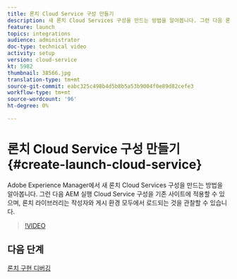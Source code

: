 ```yaml
---
title: 론치 Cloud Service 구성 만들기
description: 새 론치 Cloud Services 구성을 만드는 방법을 알아봅니다. 그런 다음 론치 Cloud Service 구성을 기존 사이트에 적용할 수 있으며 론치 라이브러리는 작성자와 게시 환경 모두에서 로드되는 것을 관찰할 수 있습니다.
feature: launch
topics: integrations
audience: administrator
doc-type: technical video
activity: setup
version: cloud-service
kt: 5982
thumbnail: 38566.jpg
translation-type: tm+mt
source-git-commit: eabc325c498b4d5b8b5a53b9004f0e89d82cefe3
workflow-type: tm+mt
source-wordcount: '96'
ht-degree: 0%

---
```



# 론치 Cloud Service 구성 만들기 {#create-launch-cloud-service}

Adobe Experience Manager에서 새 론치 Cloud Services 구성을 만드는 방법을 알아봅니다. 그런 다음 AEM 실행 Cloud Service 구성을 기존 사이트에 적용할 수 있으며, 론치 라이브러리는 작성자와 게시 환경 모두에서 로드되는 것을 관찰할 수 있습니다.

>[!VIDEO](https://video.tv.adobe.com/v/38566?quality=12&learn=on)

## 다음 단계

[론치 구현 디버깅](debug-launch-implementation.md)
